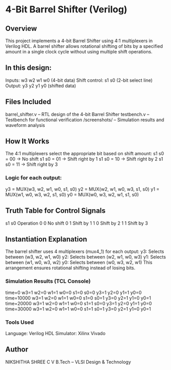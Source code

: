 # 4-Bit Barrel Shifter (Verilog)

## Overview
This project implements a 4-bit Barrel Shifter using 4:1 multiplexers in Verilog HDL.
A barrel shifter allows rotational shifting of bits by a specified amount in a single clock cycle without using multiple shift operations.

## In this design:
Inputs: w3 w2 w1 w0 (4-bit data)
Shift control: s1 s0 (2-bit select line)
Output: y3 y2 y1 y0 (shifted data)

## Files Included
barrel_shifter.v – RTL design of the 4-bit Barrel Shifter
testbench.v – Testbench for functional verification
/screenshots/ – Simulation results and waveform analysis

## How It Works
The 4:1 multiplexers select the appropriate bit based on shift amount:
s1 s0 = 00 → No shift
s1 s0 = 01 → Shift right by 1
s1 s0 = 10 → Shift right by 2
s1 s0 = 11 → Shift right by 3

### Logic for each output:
y3 = MUX(w3, w2, w1, w0, s1, s0)
y2 = MUX(w2, w1, w0, w3, s1, s0)
y1 = MUX(w1, w0, w3, w2, s1, s0)
y0 = MUX(w0, w3, w2, w1, s1, s0)

## Truth Table for Control Signals
s1  s0  Operation
0   0   No shift
0   1   Shift by 1
1   0   Shift by 2
1   1   Shift by 3

## Instantiation Explanation
The barrel shifter uses 4 multiplexers (mux4_1) for each output:
y3: Selects between (w3, w2, w1, w0)
y2: Selects between (w2, w1, w0, w3)
y1: Selects between (w1, w0, w3, w2)
y0: Selects between (w0, w3, w2, w1)
This arrangement ensures rotational shifting instead of losing bits.

### Simulation Results (TCL Console)
time=0      w3=1 w2=0 w1=1 w0=0 s1=0 s0=0 y3=1 y2=0 y1=1 y0=0
time=10000  w3=1 w2=0 w1=1 w0=0 s1=0 s0=1 y3=0 y2=1 y1=0 y0=1
time=20000  w3=1 w2=0 w1=1 w0=0 s1=1 s0=0 y3=1 y2=0 y1=1 y0=0
time=30000  w3=1 w2=0 w1=1 w0=0 s1=1 s0=1 y3=0 y2=1 y1=0 y0=1

### Tools Used
Language: Verilog HDL
Simulator: Xilinx Vivado

## Author
NIKSHITHA SHREE C V
B.Tech – VLSI Design & Technology

